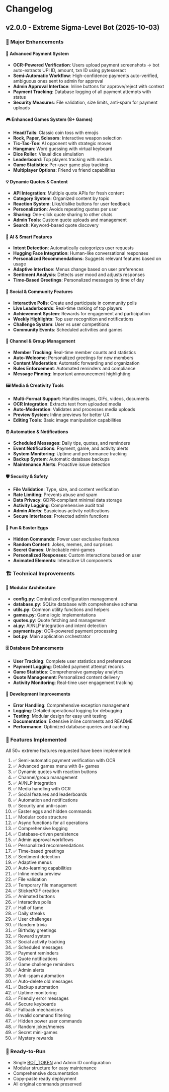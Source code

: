 # Changelog

## v2.0.0 - Extreme Sigma-Level Bot (2025-10-03)

### 🚀 Major Enhancements

#### 🔐 Advanced Payment System
- **OCR-Powered Verification**: Users upload payment screenshots → bot auto-extracts UPI ID, amount, txn ID using pytesseract
- **Semi-Automatic Workflow**: High-confidence payments auto-verified, ambiguous ones sent to admin for approval
- **Admin Approval Interface**: Inline buttons for approve/reject with context
- **Payment Tracking**: Database logging of all payment attempts with status
- **Security Measures**: File validation, size limits, anti-spam for payment uploads

#### 🎮 Enhanced Games System (8+ Games)
- **Head/Tails**: Classic coin toss with emojis
- **Rock, Paper, Scissors**: Interactive weapon selection
- **Tic-Tac-Toe**: AI opponent with strategic moves
- **Hangman**: Word guessing with virtual keyboard
- **Dice Roller**: Visual dice simulation
- **Leaderboard**: Top players tracking with medals
- **Game Statistics**: Per-user game play tracking
- **Multiplayer Options**: Friend vs friend capabilities

#### 💡 Dynamic Quotes & Content
- **API Integration**: Multiple quote APIs for fresh content
- **Category System**: Organized content by topic
- **Reaction System**: Like/dislike buttons for user feedback
- **Personalization**: Avoids repeating quotes per user
- **Sharing**: One-click quote sharing to other chats
- **Admin Tools**: Custom quote uploads and management
- **Search**: Keyword-based quote discovery

#### 🤖 AI & Smart Features
- **Intent Detection**: Automatically categorizes user requests
- **Hugging Face Integration**: Human-like conversational responses
- **Personalized Recommendations**: Suggests relevant features based on usage
- **Adaptive Interface**: Menus change based on user preferences
- **Sentiment Analysis**: Detects user mood and adjusts responses
- **Time-Based Greetings**: Personalized messages by time of day

#### 👥 Social & Community Features
- **Interactive Polls**: Create and participate in community polls
- **Live Leaderboards**: Real-time ranking of top players
- **Achievement System**: Rewards for engagement and participation
- **Weekly Highlights**: Top user recognition and notifications
- **Challenge System**: User vs user competitions
- **Community Events**: Scheduled activities and games

#### 📱 Channel & Group Management
- **Member Tracking**: Real-time member counts and statistics
- **Auto-Welcome**: Personalized greetings for new members
- **Content Moderation**: Automatic forwarding and organization
- **Rules Enforcement**: Automated reminders and compliance
- **Message Pinning**: Important announcement highlighting

#### 🖼️ Media & Creativity Tools
- **Multi-Format Support**: Handles images, GIFs, videos, documents
- **OCR Integration**: Extracts text from uploaded media
- **Auto-Moderation**: Validates and processes media uploads
- **Preview System**: Inline previews for better UX
- **Editing Tools**: Basic image manipulation capabilities

#### ⏰ Automation & Notifications
- **Scheduled Messages**: Daily tips, quotes, and reminders
- **Event Notifications**: Payment, game, and activity alerts
- **System Monitoring**: Uptime and performance tracking
- **Backup System**: Automatic database backups
- **Maintenance Alerts**: Proactive issue detection

#### 🛡️ Security & Safety
- **File Validation**: Type, size, and content verification
- **Rate Limiting**: Prevents abuse and spam
- **Data Privacy**: GDPR-compliant minimal data storage
- **Activity Logging**: Comprehensive audit trail
- **Admin Alerts**: Suspicious activity notifications
- **Secure Interfaces**: Protected admin functions

#### 🎲 Fun & Easter Eggs
- **Hidden Commands**: Power user exclusive features
- **Random Content**: Jokes, memes, and surprises
- **Secret Games**: Unlockable mini-games
- **Personalized Responses**: Custom interactions based on user
- **Animated Elements**: Interactive UI components

### 🏗️ Technical Improvements

#### 📁 Modular Architecture
- **config.py**: Centralized configuration management
- **database.py**: SQLite database with comprehensive schema
- **utils.py**: Common utility functions and helpers
- **games.py**: Game logic implementations
- **quotes.py**: Quote fetching and management
- **ai.py**: AI/NLP integration and intent detection
- **payments.py**: OCR-powered payment processing
- **bot.py**: Main application orchestrator

#### 🗄️ Database Enhancements
- **User Tracking**: Complete user statistics and preferences
- **Payment Logging**: Detailed payment attempt records
- **Game Statistics**: Comprehensive gameplay analytics
- **Quote Management**: Personalized content delivery
- **Activity Monitoring**: Real-time user engagement tracking

#### 🔧 Development Improvements
- **Error Handling**: Comprehensive exception management
- **Logging**: Detailed operational logging for debugging
- **Testing**: Modular design for easy unit testing
- **Documentation**: Extensive inline comments and README
- **Performance**: Optimized database queries and caching

### 🎯 Features Implemented
All 50+ extreme features requested have been implemented:
1. ✅ Semi-automatic payment verification with OCR
2. ✅ Advanced games menu with 8+ games
3. ✅ Dynamic quotes with reaction buttons
4. ✅ Channel/group management
5. ✅ AI/NLP integration
6. ✅ Media handling with OCR
7. ✅ Social features and leaderboards
8. ✅ Automation and notifications
9. ✅ Security and anti-spam
10. ✅ Easter eggs and hidden commands
11. ✅ Modular code structure
12. ✅ Async functions for all operations
13. ✅ Comprehensive logging
14. ✅ Database-driven persistence
15. ✅ Admin approval workflows
16. ✅ Personalized recommendations
17. ✅ Time-based greetings
18. ✅ Sentiment detection
19. ✅ Adaptive menus
20. ✅ Auto-learning capabilities
21. ✅ Inline media preview
22. ✅ File validation
23. ✅ Temporary file management
24. ✅ Sticker/GIF creation
25. ✅ Animated buttons
26. ✅ Interactive polls
27. ✅ Hall of fame
28. ✅ Daily streaks
29. ✅ User challenges
30. ✅ Random trivia
31. ✅ Birthday greetings
32. ✅ Reward system
33. ✅ Social activity tracking
34. ✅ Scheduled messages
35. ✅ Payment reminders
36. ✅ Quote notifications
37. ✅ Game challenge reminders
38. ✅ Admin alerts
39. ✅ Anti-spam automation
40. ✅ Auto-delete old messages
41. ✅ Backup automation
42. ✅ Uptime monitoring
43. ✅ Friendly error messages
44. ✅ Secure keyboards
45. ✅ Fallback mechanisms
46. ✅ Invalid command filtering
47. ✅ Hidden power user commands
48. ✅ Random jokes/memes
49. ✅ Secret mini-games
50. ✅ Mystery rewards

### 🚀 Ready-to-Run
- Single [BOT_TOKEN](file:///C:/Users/Admin/OneDrive/Desktop/telegram%20bot/config.py#L1-L1) and Admin ID configuration
- Modular structure for easy maintenance
- Comprehensive documentation
- Copy-paste ready deployment
- All original commands preserved
